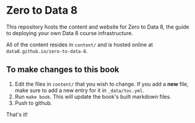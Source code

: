 # Zero to Data 8

This repository hosts the content and website for Zero to Data 8,
the guide to deploying your own Data 8 course infrastructure.

All of the content resides in `content/` and is hosted online
at `data8.github.io/zero-to-data-8`.

## To make changes to this book

1. Edit the files in `content/` that you wish to change. If you add a **new**
   file, make sure to add a new entry for it in `_data/toc.yml`.
2. Run `make book`. This will update the book's built markdown files.
3. Push to github.

That's it!